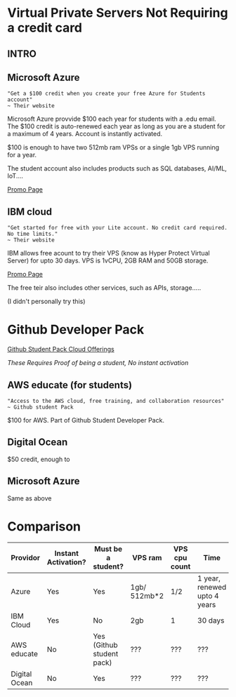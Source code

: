 # Virtual Private Servers Not Requiring a credit card

## INTRO

<!-- TODO -->

## Microsoft Azure

```
"Get a $100 credit when you create your free Azure for Students account"
~ Their website
```

Microsoft Azure provvide $100 each year for students with a .edu email. The
\$100 credit is auto-renewed each year as long as you are a student for a
maximum of 4 years. Account is instantly activated.

\$100 is enough to have two 512mb ram VPSs or a single 1gb VPS running for a year.

The student account also includes products such as SQL databases, AI/ML, IoT....

[Promo Page](https://azure.microsoft.com/en-us/free/students/)

## IBM cloud

```
"Get started for free with your Lite account. No credit card required. No time limits."
~ Their website
```

IBM allows free acount to try their VPS (know as Hyper Protect Virtual Server)
for upto 30 days. VPS is 1vCPU, 2GB RAM and 50GB storage.

[Promo Page](https://www.ibm.com/cloud/free)

The free teir also includes other services, such as APIs, storage.....

(I didn't personally try this)

# Github Developer Pack

[Github Student Pack Cloud Offerings](https://education.github.com/pack?sort=popularity&tag=Cloud)

_These Requires Proof of being a student, No instant activation_

## AWS educate (for students)

```
"Access to the AWS cloud, free training, and collaboration resources"
~ Github student Pack

```

\$100 for AWS. Part of Github Student Developer Pack.

## Digital Ocean

\$50 credit, enough to <!-- TODO -->

## Microsoft Azure

Same as above

# Comparison

| Providor      | Instant Activation? | Must be a student?        | VPS ram       | VPS cpu count | Time                         | Credits |
| ------------- | ------------------- | ------------------------- | ------------- | ------------- | ---------------------------- | ------- |
| Azure         | Yes                 | Yes                       | 1gb/ 512mb\*2 | 1/2           | 1 year, renewed upto 4 years | \$100   |
| IBM Cloud     | Yes                 | No                        | 2gb           | 1             | 30 days                      | N/A     |
| AWS educate   | No                  | Yes (Github student pack) | ???           | ???           | ???                          | \$100   |
| Digital Ocean | No                  | Yes                       | ???           | ???           | ???                          | \$50    |

